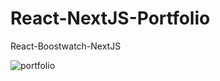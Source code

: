 # React-NextJS-Portfolio
React-Boostwatch-NextJS

![portfolio](https://user-images.githubusercontent.com/20548770/133738593-cc314bba-e799-4283-ac99-b50e2ada3f95.PNG)
